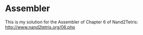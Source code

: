 # Assembler

This is my solution for the Assembler of Chapter 6 of Nand2Tetris:
http://www.nand2tetris.org/06.php
